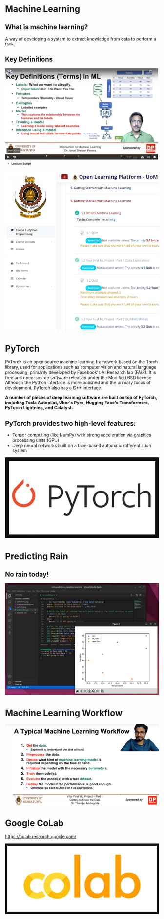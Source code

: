 # Machine Learning

## What is machine learning?

A way of developing a system to extract knowledge from data to perform a task.

## Key Definitions

![Definitions](definitions.png)

![machines](machine-learning.png)

# PyTorch

PyTorch is an open source machine learning framework based on the Torch library, used for applications such as computer vision and natural language processing, primarily developed by Facebook's AI Research lab (FAIR). It is free and open-source software released under the Modified BSD license. Although the Python interface is more polished and the primary focus of development, PyTorch also has a C++ interface.

**A number of pieces of deep learning software are built on top of PyTorch, including Tesla Autopilot, Uber's Pyro, Hugging Face's Transformers, PyTorch Lightning, and Catalyst.**

## PyTorch provides two high-level features:

- Tensor computing (like NumPy) with strong acceleration via graphics processing units (GPU)
- Deep neural networks built on a tape-based automatic differentiation system

![PyTorch](pytorch.png)

# Predicting Rain

## No rain today!

![No rain](no-rain.png)

# Machine Learning Workflow

![workflow](workflow.png)

# Google CoLab

https://colab.research.google.com/

![Co Lab](colab.png)